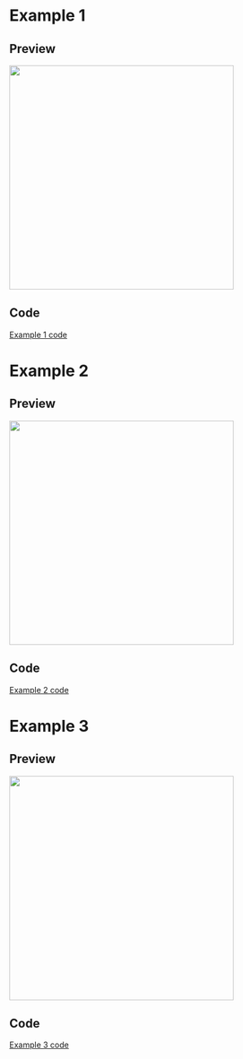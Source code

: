 # Example 1

## Preview

<img src="https://raw.githubusercontent.com/ReinBentdal/division/master/example/assets/demo_app.png" width="400">

## Code

[Example 1 code](https://github.com/ReinBentdal/division/blob/Development/example/example/example_1.dart)

# Example 2

## Preview

<img src="https://raw.githubusercontent.com/ReinBentdal/division/Development/example/assets/elevation_animation.gif" width="400">

## Code

[Example 2 code](https://github.com/ReinBentdal/division/blob/Development/example/example/example_2.dart)

# Example 3

## Preview

<img src="https://raw.githubusercontent.com/ReinBentdal/division/Development/example/assets/elevation_demo.png" width="400">

## Code

[Example 3 code](https://github.com/ReinBentdal/division/blob/Development/example/example/example_3.dart)